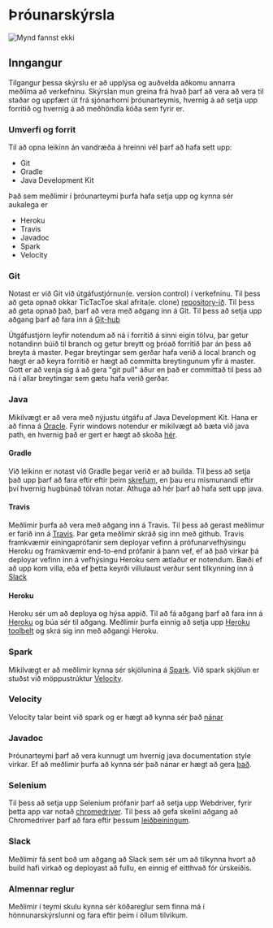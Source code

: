 # Þróunarskýrsla
![Mynd fannst ekki](http://www.ru.is/media/HR_logo_vinstri_hires.jpg "RU logo")

## Inngangur
Tilgangur þessa skýrslu er að upplýsa og auðvelda aðkomu annarra meðlima að  verkefninu. Skýrslan mun greina frá hvað þarf að vera að vera til staðar og uppfært út frá sjónarhorni þróunarteymis, hvernig á að setja upp forritið og hvernig á að meðhöndla kóða sem fyrir er. 
### Umverfi og forrit
Til að opna leikinn án vandræða á hreinni vél þarf að hafa sett upp:
- Git
- Gradle
- Java Development Kit
 
Það sem meðlimir í þróunarteymi þurfa hafa setja upp og kynna sér aukalega er
- Heroku
- Travis
- Javadoc
- Spark 
- Velocity

### Git
Notast er við Git við útgáfustjórnun(e. version control) í verkefninu. Til þess að geta opnað okkar TicTacToe skal afrita(e. clone) [repository-ið](https://github.com/orgs/A-lidid/dashboard). Til þess að geta opnað það, þarf að vera með aðgang inn á Git. Til þess að setja upp aðgang þarf að fara inn á [Git-hub](https://github.com/)

Útgáfustjórn leyfir notendum að ná í forritið á sinni eigin tölvu, þar getur notandinn búið til branch og getur breytt og þróað forritið þar án þess að breyta á master. Þegar breytingar sem gerðar hafa verið á local branch og hægt er að keyra forritið er hægt að committa breytingunum yfir á master. Gott er að venja sig á að gera "git pull" áður en það er committað til þess að ná í allar breytingar sem gætu hafa verið gerðar.   

### Java 
Mikilvægt er að vera með nýjustu útgáfu af Java Development Kit. Hana er að finna á [Oracle]( http://www.oracle.com/technetwork/java/javase/downloads/jdk8-downloads-2133151.html). Fyrir windows notendur er mikilvægt að bæta við java path, en hvernig það er gert er hægt að skoða [hér](https://www.java.com/en/download/help/path.xml). 

#### Gradle
Við leikinn er notast við Gradle þegar verið er að builda. Til þess að setja það upp þarf að fara eftir eftir þeim [skrefum](https://gradle.org/install/), en þau eru mismunandi eftir því hvernig hugbúnað tölvan notar. Athuga að hér þarf að hafa sett upp java.

#### Travis
Meðlimir þurfa að vera með aðgang inn á Travis. Til þess að gerast meðlimur er farið inn á [Travis](https://travis-ci.org/). Þar geta meðlimir skráð sig inn með github. Travis framkvæmir einingaprófanir sem deployar vefinn á prófunarvefhýsingu Heroku og framkvæmir end-to-end prófanir á þann vef, ef að það virkar þá deployar vefinn inn á vefhýsingu Heroku sem ætlaður er notendum. Bæði ef að upp kom villa, eða ef þetta keyrði villulaust verður sent tilkynning inn á [Slack](#Slack)

#### Heroku
Heroku sér um að deploya og hýsa appið. Til að fá aðgang þarf að fara inn á [Heroku](https://dashboard.heroku.com/apps) og búa sér til aðgang. Meðlimir þurfa einnig að setja upp [Heroku toolbelt](https://devcenter.heroku.com/articles/heroku-cli) og skrá sig inn með aðgangi Heroku.  

### Spark
Mikilvægt er að meðlimir kynna sér skjölunina á [Spark](http://sparkjava.com/documentation#getting-started). Við spark skjölun er stuðst við möppustrúktur [Velocity](#velocity).

### Velocity
Velocity talar beint við spark og er hægt að kynna sér það [nánar](https://github.com/perwendel/spark-template-engines/tree/master/spark-template-velocity)

### Javadoc 
Þróunarteymi þarf að vera kunnugt um hvernig java documentation style virkar. Ef að meðlimir þurfa að kynna sér það nánar er hægt að gera [það](http://www.oracle.com/technetwork/articles/java/index-137868.html).

### Selenium
Til þess að setja upp Selenium prófanir þarf að setja upp Webdriver, fyrir þetta app var notað [chromedriver](https://sites.google.com/a/chromium.org/chromedriver/). Til þess að gefa skelini aðgang að Chromedriver þarf að fara eftir þessum [leiðbeiningum](https://sites.google.com/a/chromium.org/chromedriver/getting-started).

### Slack
Meðlimir fá sent boð um aðgang að Slack sem sér um að tilkynna hvort að build hafi virkað og deployast að fullu, en einnig ef eitthvað fór úrskeiðis.

### Almennar reglur
Meðlimir í teymi skulu kynna sér kóðareglur sem finna má í hönnunarskýrslunni og fara eftir þeim í öllum tilvikum.
